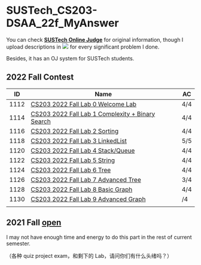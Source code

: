 # SUSTech_CS203-DSAA_22f_MyAnswer

You can check [**SUSTech Online Judge**](https://acm.sustech.edu.cn/onlinejudge/) for original information, though I upload descriptions in [![](https://img.shields.io/badge/-Markdown-white?style=flat&logo=markdown&logoColor=black)](https://www.markdownguide.org/) for every significant problem I done.

Besides, it has an OJ system for SUSTech students.

## 2022 Fall Contest

| ID   | Name                                                         | AC   |
| ---- | ------------------------------------------------------------ | ---- |
| 1112 | [CS203 2022 Fall Lab 0 Welcome Lab](Lab0_1112/)              | 4/4  |
| 1114 | [CS203 2022 Fall Lab 1 Complexity + Binary Search](Lab1_1114/) | 4/4  |
| 1116 | [CS203 2022 Fall Lab 2 Sorting](Lab2_1116/)                  | 4/4  |
| 1118 | [CS203 2022 Fall Lab 3 LinkedList](Lab3_1118/)               | 5/5  |
| 1120 | [CS203 2022 Fall Lab 4 Stack/Queue](Lab4_1120/)              | 4/4  |
| 1122 | [CS203 2022 Fall Lab 5 String](Lab5_1122/)                   | 4/4  |
| 1124 | [CS203 2022 Fall Lab 6 Tree](Lab6_1124/)                     | 4/4  |
| 1126 | [CS203 2022 Fall Lab 7 Advanced Tree](Lab7_1126/)            | 3/4  |
| 1128 | [CS203 2022 Fall Lab 8 Basic Graph](Lab8_1128/)              | 4/4  |
| 1130 | [CS203 2022 Fall Lab 9 Advanced Graph](Lab9_1130/)           | /4   |
|      |                                                              |      |

## 2021 Fall [open](2021F/)

I may not have enough time and energy to do this part in the rest of current semester.

（各种 quiz project exam，和剩下的 Lab，请问你们有什么头绪吗？）
